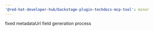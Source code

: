 ```yaml
---
'@red-hat-developer-hub/backstage-plugin-techdocs-mcp-tool': minor
---
```


fixed metadataUrl field generation process
